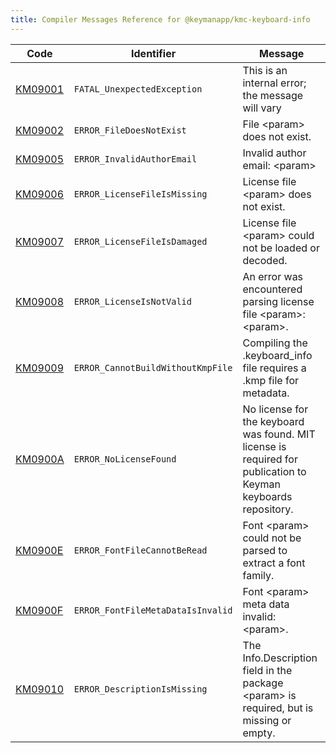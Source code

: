 ```yaml
---
title: Compiler Messages Reference for @keymanapp/kmc-keyboard-info
---
```


 Code | Identifier | Message
------|------------|---------
[KM09001](km09001) | `FATAL_UnexpectedException` | This is an internal error; the message will vary
[KM09002](km09002) | `ERROR_FileDoesNotExist` | File &lt;param&gt; does not exist\.
[KM09005](km09005) | `ERROR_InvalidAuthorEmail` | Invalid author email: &lt;param&gt;
[KM09006](km09006) | `ERROR_LicenseFileIsMissing` | License file &lt;param&gt; does not exist\.
[KM09007](km09007) | `ERROR_LicenseFileIsDamaged` | License file &lt;param&gt; could not be loaded or decoded\.
[KM09008](km09008) | `ERROR_LicenseIsNotValid` | An error was encountered parsing license file &lt;param&gt;: &lt;param&gt;\.
[KM09009](km09009) | `ERROR_CannotBuildWithoutKmpFile` | Compiling the \.keyboard\_info file requires a \.kmp file for metadata\.
[KM0900A](km0900a) | `ERROR_NoLicenseFound` | No license for the keyboard was found\. MIT license is required for publication to Keyman keyboards repository\.
[KM0900E](km0900e) | `ERROR_FontFileCannotBeRead` | Font &lt;param&gt; could not be parsed to extract a font family\.
[KM0900F](km0900f) | `ERROR_FontFileMetaDataIsInvalid` | Font &lt;param&gt; meta data invalid: &lt;param&gt;\.
[KM09010](km09010) | `ERROR_DescriptionIsMissing` | The Info\.Description field in the package &lt;param&gt; is required, but is missing or empty\.
